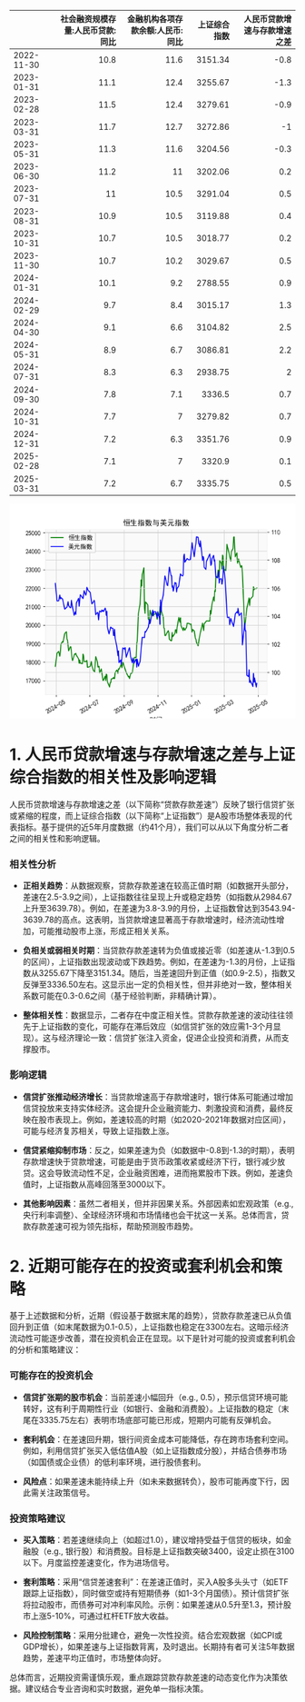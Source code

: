 |            |   社会融资规模存量:人民币贷款:同比 |   金融机构各项存款余额:人民币:同比 |   上证综合指数 |   人民币贷款增速与存款增速之差 |
|:-----------|-----------------------------------:|-----------------------------------:|---------------:|-------------------------------:|
| 2022-11-30 |                               10.8 |                               11.6 |        3151.34 |                           -0.8 |
| 2023-01-31 |                               11.1 |                               12.4 |        3255.67 |                           -1.3 |
| 2023-02-28 |                               11.5 |                               12.4 |        3279.61 |                           -0.9 |
| 2023-03-31 |                               11.7 |                               12.7 |        3272.86 |                           -1   |
| 2023-05-31 |                               11.3 |                               11.6 |        3204.56 |                           -0.3 |
| 2023-06-30 |                               11.2 |                               11   |        3202.06 |                            0.2 |
| 2023-07-31 |                               11   |                               10.5 |        3291.04 |                            0.5 |
| 2023-08-31 |                               10.9 |                               10.5 |        3119.88 |                            0.4 |
| 2023-10-31 |                               10.7 |                               10.5 |        3018.77 |                            0.2 |
| 2023-11-30 |                               10.7 |                               10.2 |        3029.67 |                            0.5 |
| 2024-01-31 |                               10.1 |                                9.2 |        2788.55 |                            0.9 |
| 2024-02-29 |                                9.7 |                                8.4 |        3015.17 |                            1.3 |
| 2024-04-30 |                                9.1 |                                6.6 |        3104.82 |                            2.5 |
| 2024-05-31 |                                8.9 |                                6.7 |        3086.81 |                            2.2 |
| 2024-07-31 |                                8.3 |                                6.3 |        2938.75 |                            2   |
| 2024-09-30 |                                7.8 |                                7.1 |        3336.5  |                            0.7 |
| 2024-10-31 |                                7.7 |                                7   |        3279.82 |                            0.7 |
| 2024-12-31 |                                7.2 |                                6.3 |        3351.76 |                            0.9 |
| 2025-02-28 |                                7.1 |                                7   |        3320.9  |                            0.1 |
| 2025-03-31 |                                7.2 |                                6.7 |        3335.75 |                            0.5 |

![图](RSI_USDX.png)

# 1. 人民币贷款增速与存款增速之差与上证综合指数的相关性及影响逻辑

人民币贷款增速与存款增速之差（以下简称“贷款存款差速”）反映了银行信贷扩张或紧缩的程度，而上证综合指数（以下简称“上证指数”）是A股市场整体表现的代表指标。基于提供的近5年月度数据（约41个月），我们可以从以下角度分析二者之间的相关性和影响逻辑。

### 相关性分析
- **正相关趋势**：从数据观察，贷款存款差速在较高正值时期（如数据开头部分，差速在2.5-3.9之间），上证指数往往呈现上升或稳定趋势（如指数从2984.67上升至3639.78）。例如，在差速为3.8-3.9的月份，上证指数曾达到3543.94-3639.78的高点。这表明，当贷款增速显著高于存款增速时，经济流动性增加，可能推动股市上涨，形成正相关关系。
  
- **负相关或弱相关时期**：当贷款存款差速转为负值或接近零（如差速从-1.3到0.5的区间），上证指数出现波动或下跌趋势。例如，在差速为-1.3的月份，上证指数从3255.67下降至3151.34。随后，当差速回升到正值（如0.9-2.5），指数又反弹至3336.50左右。这显示出一定的负相关性，但并非绝对一致，整体相关系数可能在0.3-0.6之间（基于经验判断，非精确计算）。

- **整体相关性**：数据显示，二者存在中度正相关性。贷款存款差速的波动往往领先于上证指数的变化，可能存在滞后效应（如信贷扩张的效应需1-3个月显现）。这与经济理论一致：信贷扩张注入资金，促进企业投资和消费，从而支撑股市。

### 影响逻辑
- **信贷扩张推动经济增长**：当贷款增速高于存款增速时，银行体系可能通过增加信贷投放来支持实体经济。这会提升企业融资能力、刺激投资和消费，最终反映在股市表现上。例如，差速较高的时期（如2020-2021年数据对应区间），可能与经济复苏相关，导致上证指数上涨。

- **信贷紧缩抑制市场**：反之，如果差速为负（如数据中-0.8到-1.3的时期），表明存款增速快于贷款增速，可能是由于货币政策收紧或经济下行，银行减少放贷。这会导致流动性不足，企业融资困难，进而拖累股市下跌。例如，差速负值时，上证指数从高峰回落至3000以下。

- **其他影响因素**：虽然二者相关，但并非因果关系。外部因素如宏观政策（e.g., 央行利率调整）、全球经济环境和市场情绪也会干扰这一关系。总体而言，贷款存款差速可视为领先指标，帮助预测股市趋势。

# 2. 近期可能存在的投资或套利机会和策略

基于上述数据和分析，近期（假设基于数据末尾的趋势），贷款存款差速已从负值回升到正值（如末尾数据为0.1-0.5），上证指数也稳定在3300左右。这暗示经济流动性可能逐步改善，潜在投资机会正在显现。以下是针对可能的投资或套利机会的分析和策略建议：

### 可能存在的投资机会
- **信贷扩张期的股市机会**：当前差速小幅回升（e.g., 0.5），预示信贷环境可能转好，这有利于周期性行业（如银行、金融和消费股）。上证指数的稳定（末尾在3335.75左右）表明市场底部可能已形成，短期内可能有反弹机会。

- **套利机会**：在差速回升期，银行间资金成本可能降低，存在跨市场套利空间。例如，利用信贷扩张买入低估值A股（如上证指数成分股），并结合债券市场（如国债或企业债）的低利率环境，进行股债套利。

- **风险点**：如果差速未能持续上升（如未来数据转负），股市可能再度下行，因此需关注政策信号。

### 投资策略建议
- **买入策略**：若差速继续向上（如超过1.0），建议增持受益于信贷的板块，如金融股（e.g., 银行股）和消费股。目标是上证指数突破3400，设定止损在3100以下。月度监控差速变化，作为进场信号。

- **套利策略**：采用“信贷差速套利”：在差速正值时，买入A股多头头寸（如ETF跟踪上证指数），同时做空或持有短期债券（如1-3个月国债）。预计信贷扩张将拉动股市，而债券可对冲利率风险。示例：如果差速从0.5升至1.3，预计股市上涨5-10%，可通过杠杆ETF放大收益。

- **风险控制策略**：采用分批建仓，避免一次性投资。结合宏观数据（如CPI或GDP增长），如果差速与上证指数背离，及时退出。长期持有者可关注5年数据趋势，差速平均正值时，市场整体向好。

总体而言，近期投资需谨慎乐观，重点跟踪贷款存款差速的动态变化作为决策依据。建议结合专业咨询和实时数据，避免单一指标决策。